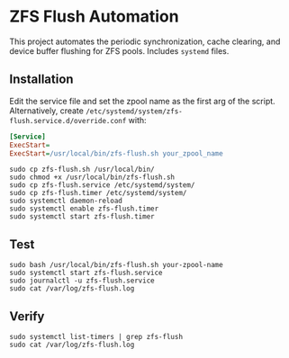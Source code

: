 
# ZFS Flush Automation

This project automates the periodic synchronization, cache clearing, and device buffer flushing for ZFS pools. Includes `systemd` files.

## Installation

Edit the service file and set the zpool name as the first arg of the script. Alternatively, create `/etc/systemd/system/zfs-flush.service.d/override.conf` with:
```ini
[Service]
ExecStart=
ExecStart=/usr/local/bin/zfs-flush.sh your_zpool_name
```

```shell
sudo cp zfs-flush.sh /usr/local/bin/
sudo chmod +x /usr/local/bin/zfs-flush.sh
sudo cp zfs-flush.service /etc/systemd/system/
sudo cp zfs-flush.timer /etc/systemd/system/
sudo systemctl daemon-reload
sudo systemctl enable zfs-flush.timer
sudo systemctl start zfs-flush.timer
```

## Test

```shell
sudo bash /usr/local/bin/zfs-flush.sh your-zpool-name
sudo systemctl start zfs-flush.service
sudo journalctl -u zfs-flush.service
sudo cat /var/log/zfs-flush.log
```

## Verify

```shell
sudo systemctl list-timers | grep zfs-flush
sudo cat /var/log/zfs-flush.log
```
